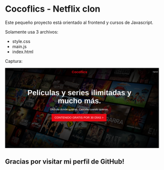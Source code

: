 # Cocoflics - Netflix clon 

Este pequeño proyecto está orientado al frontend y cursos de Javascript. 

Solamente usa 3 archivos: 

<ul>
<li>style.css</li>
<li>main.js</li>
<li>index.html</li>
</ul>

Captura: 

<img src="/img/screenshot.png" alt="Screenshot Cocoflics">

## Gracias por visitar mi perfil de GitHub! 

